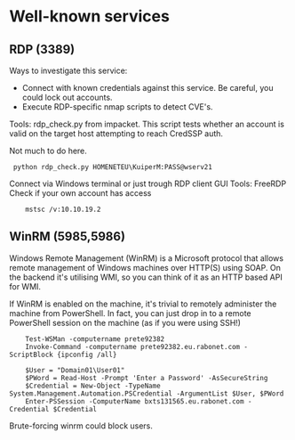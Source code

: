 # Well-known services

## RDP (3389)
Ways to investigate this service:

- Connect with known credentials against this service. Be careful, you could lock out accounts.
- Execute RDP-specific nmap scripts to detect CVE's.

Tools: rdp_check.py from impacket. This script tests whether an account is valid on the target host attempting to reach CredSSP auth.

Not much to do here.

```
 python rdp_check.py HOMENETEU\KuiperM:PASS@wserv21
```

Connect via Windows terminal or just trough RDP client GUI
Tools: FreeRDP
Check if your own account has access

```
    mstsc /v:10.10.19.2
```

## WinRM (5985,5986)
Windows Remote Management (WinRM) is a Microsoft protocol that allows remote management of Windows machines over HTTP(S) using SOAP. On the backend it's utilising WMI, so you can think of it as an HTTP based API for WMI.

If WinRM is enabled on the machine, it's trivial to remotely administer the machine from PowerShell. In fact, you can just drop in to a remote PowerShell session on the machine (as if you were using SSH!)

```
    Test-WSMan -computername prete92382
    Invoke-Command -computername prete92382.eu.rabonet.com -ScriptBlock {ipconfig /all}

    $User = "Domain01\User01"
    $PWord = Read-Host -Prompt 'Enter a Password' -AsSecureString
    $Credential = New-Object -TypeName System.Management.Automation.PSCredential -ArgumentList $User, $PWord
    Enter-PSSession -ComputerName bxts131565.eu.rabonet.com -Credential $Credential
```

Brute-forcing winrm could block users. 